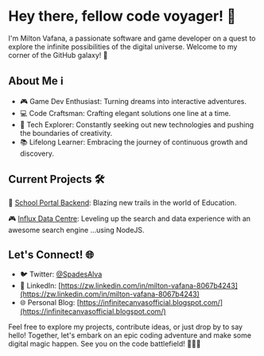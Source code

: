 # Hey there, fellow code voyager! 👋

I'm Milton Vafana, a passionate software and game developer on a quest to explore the infinite possibilities of the digital universe. Welcome to my corner of the GitHub galaxy! 🚀

## About Me ℹ️

- 🎮 Game Dev Enthusiast: Turning dreams into interactive adventures.
- 💻 Code Craftsman: Crafting elegant solutions one line at a time.
- 🌟 Tech Explorer: Constantly seeking out new technologies and pushing the boundaries of creativity.
- 📚 Lifelong Learner: Embracing the journey of continuous growth and discovery.

## Current Projects 🛠️

🚀 [School Portal Backend](https://github.com/nia-cloud-official/admin-backend): Blazing new trails in the world of Education.

🎮 [Influx Data Centre](https://github.com/nia-cloud-official/influx): Leveling up the search and data experience with an awesome search engine ...using NodeJS.

## Let's Connect! 🌐

- 🐦 Twitter: [@SpadesAlva](https://twitter.com/SpadesAlva)
- 💼 LinkedIn: [https://zw.linkedin.com/in/milton-vafana-8067b4243](https://zw.linkedin.com/in/milton-vafana-8067b4243)
- 🌐 Personal Blog: [https://infinitecanvasofficial.blogspot.com/](https://infinitecanvasofficial.blogspot.com/)

Feel free to explore my projects, contribute ideas, or just drop by to say hello! Together, let's embark on an epic coding adventure and make some digital magic happen. See you on the code battlefield! 👨‍💻✨
